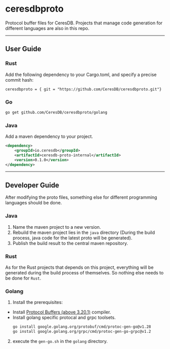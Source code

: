 # ceresdbproto

Protocol buffer files for CeresDB. Projects that manage code generation for different languages are also in this repo.

---

## User Guide

### Rust

Add the following dependency to your Cargo.toml, and specify a precise commit hash:

```
ceresdbproto = { git = "https://github.com/CeresDB/ceresdbproto.git"}
```

### Go

```sh
go get github.com/CeresDB/ceresdbproto/golang
```

### Java

Add a maven dependency to your project.

```xml
<dependency>
    <groupId>io.ceresdb</groupId>
    <artifactId>ceresdb-proto-internal</artifactId>
    <version>0.1.0</version>
</dependency>
```

---

## Developer Guide
After modifying the proto files, something else for different programming languages should be done.

### Java
1. Name the maven project to a new version.
2. Rebuild the maven project lies in the `java` directory (During the build process, java code for the latest proto will be generated).
2. Publish the build result to the central maven repository.

### Rust
As for the Rust projects that depends on this project, everything will be generated during the build process of themselves. So nothing else needs to be done for `Rust`.

### Golang
1. Install the prerequisites:
* Install [Protocol Buffers (above 3.20.1)](https://github.com/protocolbuffers/protobuf/releases) compiler.
* Install golang specific protocal and grpc toolsets.
    ```sh
    go install google.golang.org/protobuf/cmd/protoc-gen-go@v1.28
    go install google.golang.org/grpc/cmd/protoc-gen-go-grpc@v1.2
    ```
2. execute the `gen-go.sh` in the `golang` directory.
